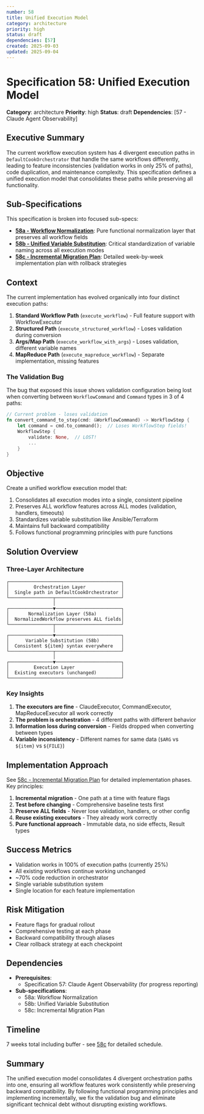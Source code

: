 ```yaml
---
number: 58
title: Unified Execution Model
category: architecture
priority: high
status: draft
dependencies: [57]
created: 2025-09-03
updated: 2025-09-04
---
```


# Specification 58: Unified Execution Model

**Category**: architecture
**Priority**: high
**Status**: draft
**Dependencies**: [57 - Claude Agent Observability]

## Executive Summary

The current workflow execution system has 4 divergent execution paths in `DefaultCookOrchestrator` that handle the same workflows differently, leading to feature inconsistencies (validation works in only 25% of paths), code duplication, and maintenance complexity. This specification defines a unified execution model that consolidates these paths while preserving all functionality.

## Sub-Specifications

This specification is broken into focused sub-specs:

- **[58a - Workflow Normalization](58a-workflow-normalization.md)**: Pure functional normalization layer that preserves all workflow fields
- **[58b - Unified Variable Substitution](58b-unified-variable-substitution.md)**: Critical standardization of variable naming across all execution modes  
- **[58c - Incremental Migration Plan](58c-incremental-migration-plan.md)**: Detailed week-by-week implementation plan with rollback strategies

## Context

The current implementation has evolved organically into four distinct execution paths:

1. **Standard Workflow Path** (`execute_workflow`) - Full feature support with WorkflowExecutor
2. **Structured Path** (`execute_structured_workflow`) - Loses validation during conversion
3. **Args/Map Path** (`execute_workflow_with_args`) - Loses validation, different variable names
4. **MapReduce Path** (`execute_mapreduce_workflow`) - Separate implementation, missing features

### The Validation Bug

The bug that exposed this issue shows validation configuration being lost when converting between `WorkflowCommand` and `Command` types in 3 of 4 paths:

```rust
// Current problem - loses validation
fn convert_command_to_step(cmd: &WorkflowCommand) -> WorkflowStep {
    let command = cmd.to_command();  // Loses WorkflowStep fields!
    WorkflowStep {
        validate: None,  // LOST!
        ...
    }
}
```

## Objective

Create a unified workflow execution model that:
1. Consolidates all execution modes into a single, consistent pipeline
2. Preserves ALL workflow features across ALL modes (validation, handlers, timeouts)
3. Standardizes variable substitution like Ansible/Terraform
4. Maintains full backward compatibility
5. Follows functional programming principles with pure functions

## Solution Overview

### Three-Layer Architecture

```
┌─────────────────────────────────────────┐
│         Orchestration Layer             │
│  Single path in DefaultCookOrchestrator │
└────────────────┬────────────────────────┘
                 │
┌────────────────▼────────────────────────┐
│       Normalization Layer (58a)         │
│  NormalizedWorkflow preserves ALL fields│
└────────────────┬────────────────────────┘
                 │
┌────────────────▼────────────────────────┐
│      Variable Substitution (58b)        │
│  Consistent ${item} syntax everywhere   │
└────────────────┬────────────────────────┘
                 │
┌────────────────▼────────────────────────┐
│         Execution Layer                 │
│  Existing executors (unchanged)         │
└─────────────────────────────────────────┘
```

### Key Insights

1. **The executors are fine** - ClaudeExecutor, CommandExecutor, MapReduceExecutor all work correctly
2. **The problem is orchestration** - 4 different paths with different behavior
3. **Information loss during conversion** - Fields dropped when converting between types
4. **Variable inconsistency** - Different names for same data (`$ARG` vs `${item}` vs `${FILE}`)

## Implementation Approach

See [58c - Incremental Migration Plan](58c-incremental-migration-plan.md) for detailed implementation phases. Key principles:

1. **Incremental migration** - One path at a time with feature flags
2. **Test before changing** - Comprehensive baseline tests first
3. **Preserve ALL fields** - Never lose validation, handlers, or other config
4. **Reuse existing executors** - They already work correctly
5. **Pure functional approach** - Immutable data, no side effects, Result types

## Success Metrics

- Validation works in 100% of execution paths (currently 25%)
- All existing workflows continue working unchanged
- ~70% code reduction in orchestrator
- Single variable substitution system
- Single location for each feature implementation

## Risk Mitigation

- Feature flags for gradual rollout
- Comprehensive testing at each phase
- Backward compatibility through aliases
- Clear rollback strategy at each checkpoint

## Dependencies

- **Prerequisites**: 
  - Specification 57: Claude Agent Observability (for progress reporting)
- **Sub-specifications**:
  - 58a: Workflow Normalization
  - 58b: Unified Variable Substitution
  - 58c: Incremental Migration Plan

## Timeline

7 weeks total including buffer - see [58c](58c-incremental-migration-plan.md) for detailed schedule.

## Summary

The unified execution model consolidates 4 divergent orchestration paths into one, ensuring all workflow features work consistently while preserving backward compatibility. By following functional programming principles and implementing incrementally, we fix the validation bug and eliminate significant technical debt without disrupting existing workflows.